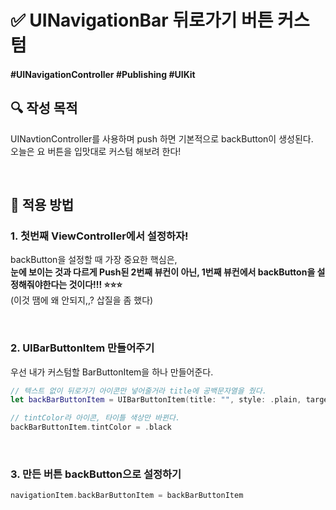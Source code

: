 # ✅ UINavigationBar 뒤로가기 버튼 커스텀

#### #UINavigationController #Publishing #UIKit 

## **🔍** 작성 목적

UINavtionController를 사용하며 push 하면 기본적으로 backButton이 생성된다.   
오늘은 요 버튼을 입맛대로 커스텀 해보려 한다!

<br>

## 📌 적용 방법

### 1. 첫번째 ViewController에서 설정하자!

backButton을 설정할 때 가장 중요한 핵심은,   
**눈에 보이는 것과 다르게 Push된 2번째 뷰컨이 아닌, 1번째 뷰컨에서 backButton을 설정해줘야한다는 것이다!!! ⭐️⭐️⭐️**   
(이것 땜에 왜 안되지,,? 삽질을 좀 했다)

<br>

### 2. UIBarButtonItem 만들어주기

우선 내가 커스텀할 BarButtonItem을 하나 만들어준다.

~~~swift
// 텍스트 없이 뒤로가기 아이콘만 넣어줄거라 title에 공백문자열을 줬다.
let backBarButtonItem = UIBarButtonItem(title: "", style: .plain, target: self, action: nil)

// tintColor라 아이콘, 타이틀 색상만 바뀐다.
backBarButtonItem.tintColor = .black
~~~

<br>

### 3. 만든 버튼 backButton으로 설정하기

~~~swift
navigationItem.backBarButtonItem = backBarButtonItem
~~~